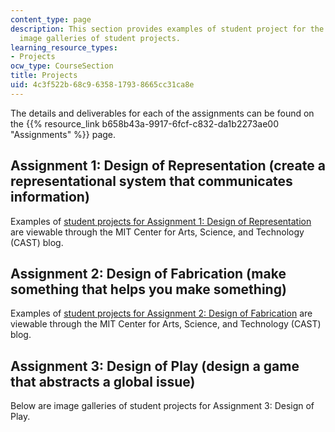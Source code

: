 ```yaml
---
content_type: page
description: This section provides examples of student project for the course and
  image galleries of student projects.
learning_resource_types:
- Projects
ocw_type: CourseSection
title: Projects
uid: 4c3f522b-68c9-6358-1793-8665cc31ca8e
---
```


The details and deliverables for each of the assignments can be found on the {{% resource_link b658b43a-9917-6fcf-c832-da1b2273ae00 "Assignments" %}} page.

Assignment 1: Design of Representation (create a representational system that communicates information)
-------------------------------------------------------------------------------------------------------

Examples of [student projects for Assignment 1: Design of Representation](https://arts.mit.edu/designing-representational-systems/) are viewable through the MIT Center for Arts, Science, and Technology (CAST) blog.

Assignment 2: Design of Fabrication (make something that helps you make something)
----------------------------------------------------------------------------------

Examples of [student projects for Assignment 2: Design of Fabrication](http://arts.mit.edu/designing-new-tools/) are viewable through the MIT Center for Arts, Science, and Technology (CAST) blog.

Assignment 3: Design of Play (design a game that abstracts a global issue)
--------------------------------------------------------------------------

Below are image galleries of student projects for Assignment 3: Design of Play.